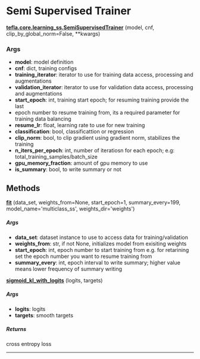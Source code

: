 # Semi Supervised Trainer

<span class="extra_h1"><span style="color:black;"><a href=https://github.com/n3011/tefla/blob/master/tefla/core/learning_ss.py#L27 target="_blank"><b>tefla.core.learning_ss.SemiSupervisedTrainer</b></a></span>  (model,  cnf,  clip_by_global_norm=False,  **kwargs)</span>


<h3>Args</h3>


 - **model**: model definition 
 - **cnf**: dict, training configs
 - **training_iterator**: iterator to use for training data access, processing and augmentations
 - **validation_iterator**: iterator to use for validation data access, processing and augmentations
 - **start_epoch**: int, training start epoch; for resuming training provide the last 
 - epoch number to resume training from, its a required parameter for training data balancing
 - **resume_lr**: float, learning rate to use for new training
 - **classification**: bool, classificattion or regression
 - **clip_norm**: bool, to clip gradient using gradient norm, stabilizes the training
 - **n_iters_per_epoch**: int,  number of iteratiosn for each epoch; 
e.g: total_training_samples/batch_size
 - **gpu_memory_fraction**: amount of gpu memory to use
 - **is_summary**: bool, to write summary or not

<h2>Methods</h2>

 <span class="hr_large"></span> 



<span class="extra_h2"><span style="color:black;"><a href=https://github.com/n3011/tefla/blob/master/tefla/core/learning_ss.py#L51 target="_blank"><b>fit</b></a></span>  (data_set,  weights_from=None,  start_epoch=1,  summary_every=199,  model_name='multiclass_ss',  weights_dir='weights')</span>

<h5>Args</h5>


 - **data_set**: dataset instance to use to access data for training/validation
 - **weights_from**: str, if not None, initializes model from exisiting weights
 - **start_epoch**: int,  epoch number to start training from
e.g. for retarining set the epoch number you want to resume training from
 - **summary_every**: int, epoch interval to write summary; higher value means lower frequency
of summary writing

 <span class="hr_large"></span> 



<span class="extra_h2"><span style="color:black;"><a href=https://github.com/n3011/tefla/blob/master/tefla/core/learning_ss.py#L304 target="_blank"><b>sigmoid_kl_with_logits</b></a></span>  (logits,  targets)</span>
<h5>Args</h5>


 - **logits**: logits
 - **targets**: smooth targets

<h5>Returns</h5>


cross entropy loss

 --------- 

